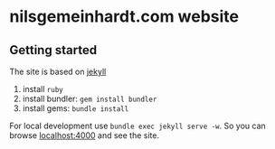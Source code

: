 # nilsgemeinhardt.com website

## Getting started

The site is based on [jekyll](http://jekyllrb.com)

1. install `ruby`
1. install bundler: `gem install bundler`
1. install gems: `bundle install`

For local development use `bundle exec jekyll serve -w`. So you can
browse [localhost:4000](http://localhost:4000) and see the site.
